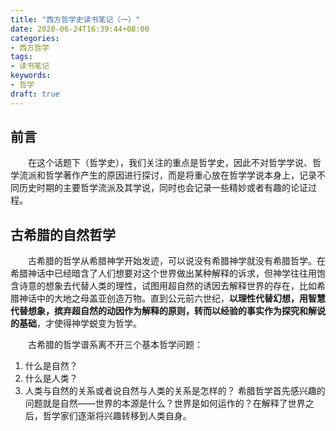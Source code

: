 ```yaml
---
title: "西方哲学史读书笔记（一）"
date: 2020-06-24T16:39:44+08:00
categories:
- 西方哲学
tags:
- 读书笔记
keywords:
- 哲学
draft: true
---
```

## 前言
&ensp;&ensp;&ensp;&ensp;在这个话题下（哲学史），我们关注的重点是哲学史，因此不对哲学学说、哲学流派和哲学著作产生的原因进行探讨，而是将重心放在哲学学说本身上，记录不同历史时期的主要哲学流派及其学说，同时也会记录一些精妙或者有趣的论证过程。
<!--more-->


## 古希腊的自然哲学
&ensp;&ensp;&ensp;&ensp;古希腊的哲学从希腊神学开始发迹，可以说没有希腊神学就没有希腊哲学。在希腊神话中已经暗含了人们想要对这个世界做出某种解释的诉求，但神学往往用饱含诗意的想象去代替人类的理性，试图用超自然的诱因去解释世界的存在，比如希腊神话中的大地之母盖亚创造万物。直到公元前六世纪，__以理性代替幻想，用智慧代替想象，摈弃超自然的动因作为解释的原则，转而以经验的事实作为探究和解说的基础__，才使得神学蜕变为哲学。


&ensp;&ensp;&ensp;&ensp;古希腊的哲学谱系离不开三个基本哲学问题：
1. 什么是自然？
2. 什么是人类？
3. 人类与自然的关系或者说自然与人类的关系是怎样的？
希腊哲学首先感兴趣的问题就是自然——世界的本源是什么？世界是如何运作的？在解释了世界之后，哲学家们逐渐将兴趣转移到人类自身。